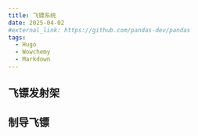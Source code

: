 ```yaml
---
title: 飞镖系统
date: 2025-04-02
#external_link: https://github.com/pandas-dev/pandas
tags:
  - Hugo
  - Wowchemy
  - Markdown
---
```


## 飞镖发射架

## 制导飞镖